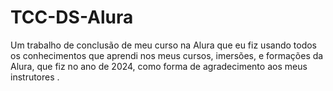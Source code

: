 # TCC-DS-Alura
Um trabalho de conclusão de meu curso na Alura que eu fiz usando todos os conhecimentos que aprendi nos meus cursos, imersões, e formações da Alura, que fiz no ano de 2024, como forma de agradecimento aos meus instrutores .
